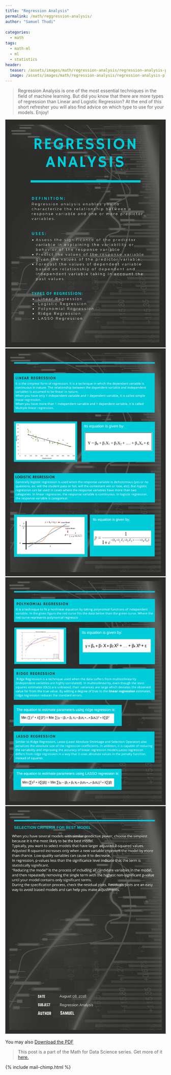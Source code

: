 ```yaml
---
title: "Regression Analysis"
permalink: /math/reggression-analysis/
author: "Samuel Thudi"

categories:
  - math
tags:
  - math-ml
  - ml
  - statistics
header:
  teaser: /assets/images/math/regression-analysis/regression-analysis-plant.jpg
  image: /assets/images/math/regression-analysis/regression-analysis-plant.jpg
---
```


> Regression Analysis is one of the most essential techniques in the field of machine learning. 
But did you know that there are more types of regression than Linear and Logistic Regression? 
At the end of this short refresher you will also find advice on which type to use for your models. Enjoy!

<img src="/assets/images/math/regression-analysis/Regression-1.png" alt="regression info graphic"/>
<img src="/assets/images/math/regression-analysis/Regression-2.png" alt="regression info graphic"/>
<img src="/assets/images/math/regression-analysis/Regression-3.png" alt="regression info graphic"/>
<img src="/assets/images/math/regression-analysis/Regression-4.png" alt="regression info graphic"/>

You may also <a href="/assets/pdf/math/regression-analysis.pdf" target="_blank">Download the PDF</a>

> This post is a part of the Math for Data Science series. Get more of it <a href="/math">here.</a>

{% include mail-chimp.html %}
